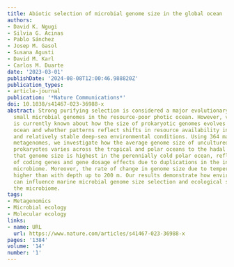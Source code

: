 ```yaml
---
title: Abiotic selection of microbial genome size in the global ocean
authors:
- David K. Ngugi
- Silvia G. Acinas
- Pablo Sánchez
- Josep M. Gasol
- Susana Agusti
- David M. Karl
- Carlos M. Duarte
date: '2023-03-01'
publishDate: '2024-08-08T12:00:46.988820Z'
publication_types:
- article-journal
publication: '*Nature Communications*'
doi: 10.1038/s41467-023-36988-x
abstract: Strong purifying selection is considered a major evolutionary force behind
  small microbial genomes in the resource-poor photic ocean. However, very little
  is currently known about how the size of prokaryotic genomes evolves in the global
  ocean and whether patterns reflect shifts in resource availability in the epipelagic
  and relatively stable deep-sea environmental conditions. Using 364 marine microbial
  metagenomes, we investigate how the average genome size of uncultured planktonic
  prokaryotes varies across the tropical and polar oceans to the hadal realm. We find
  that genome size is highest in the perennially cold polar ocean, reflecting elongation
  of coding genes and gene dosage effects due to duplications in the interior ocean
  microbiome. Moreover, the rate of change in genome size due to temperature is 16-fold
  higher than with depth up to 200 m. Our results demonstrate how environmental factors
  can influence marine microbial genome size selection and ecological strategies of
  the microbiome.
tags:
- Metagenomics
- Microbial ecology
- Molecular ecology
links:
- name: URL
  url: https://www.nature.com/articles/s41467-023-36988-x
pages: '1384'
volume: '14'
number: '1'
---
```

